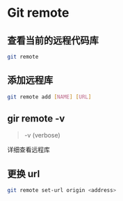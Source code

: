 # Git remote

## 查看当前的远程代码库

```bash
git remote
```

## 添加远程库

```bash
git remote add [NAME] [URL]
```

## gir remote -v

> -v (verbose)

详细查看远程库

## 更换 url

```bash
git remote set-url origin <address>
```
